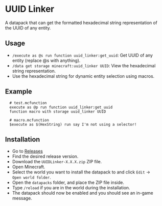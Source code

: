 # UUID Linker
A datapack that can get the formatted hexadecimal string representation of the UUID of any entity.

## Usage
* ```/execute as @s run function uuid_linker:get_uuid```: Get UUID of any entity (replace @s with anything).
* ```/data get storage minecraft:uuid_linker UUID```: View the hexadecimal string representation.
* Use the hexadecimal string for dynamic entity selection using macros.

## Example
```
  # test.mcfunction
  execute as @p run function uuid_linker:get_uuid
  function macro with storage uuid_linker UUID

  # macro.mcfunction
  $execute as $(HexString) run say I'm not using a selector!
```
## Installation
* Go to [Releases](https://github.com/TechnoBro03/UUIDLinker/releases)
* Find the desired release version.
* Download the ```UUIDLinker-X.X.X.zip``` ZIP file.
* Open Minecraft.
* Select the world you want to install the datapack to and click ```Edit``` -> ```Open world folder```.
* Open the ```datapacks``` folder, and place the ZIP file inside.
* Type ```/reload``` if you are in the world during the installation.
* The datapack should now be enabled and you should see an in-game message.
